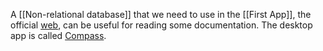 A [[Non-relational database]] that we need to use in the [[First App]], the official [web](https://www.mongodb.com), can be useful for reading some documentation. The desktop app is called [Compass](https://www.mongodb.com/products/tools/compass).